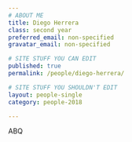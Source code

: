 ```yaml
---
# ABOUT ME
title: Diego Herrera
class: second year
preferred_email: non-specified
gravatar_email: non-specified

# SITE STUFF YOU CAN EDIT
published: true
permalink: /people/diego-herrera/

# SITE STUFF YOU SHOULDN'T EDIT
layout: people-single
category: people-2018

---
```


ABQ
